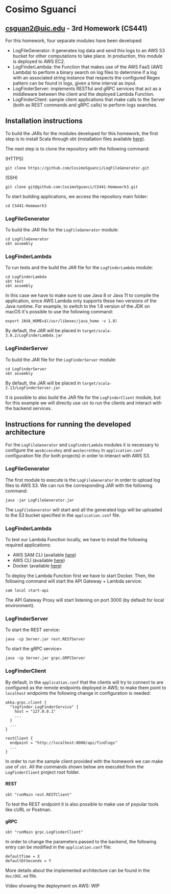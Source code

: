 # Cosimo Sguanci
## csguan2@uic.edu - 3rd Homework (CS441)

For this homework, four separate modules have been developed:
- LogFileGenerator: it generates log data and send this logs to an AWS S3 bucket for other computations to take place. In production, this module is deployed to AWS EC2.
- LogFinderLambda: the Function that makes use of the AWS FaaS (AWS Lambda) to perform a binary search on log files to determine if a log with an associated string instance that respects the configured Regex pattern can be found in logs, given a time interval as input.
- LogFinderServer: implements RESTful and gRPC services that act as a middleware between the client and the deployed Lambda Function.
- LogFinderClient: sample client applications that make calls to the Server (both as REST commands and gRPC calls) to perform logs searches.

## Installation instructions
To build the JARs for the modules developed for this homework, the first step is to install Scala through sbt (installation files available [here](https://www.scala-lang.org/download/scala3.html)).

The next step is to clone the repository with the following command:

(HTTPS)
```
git clone https://github.com/CosimoSguanci/LogFileGenerator.git
```

(SSH)
```
git clone git@github.com:CosimoSguanci/CS441-Homework3.git
```

To start building applications, we access the repository main folder:

```
cd CS441-Homework3
```

### LogFileGenerator
To build the JAR file for the `LogFileGenerator` module:

```
cd LogFileGenerator
sbt assembly
```

### LogFinderLambda
To run tests and the build the JAR file for the `LogFinderLambda` module:

```
cd LogFinderLambda
sbt test
sbt assembly
```

In this case we have to make sure to use Java 8 or Java 11 to compile the application, since AWS Lambda only supports these two versions of the Java runtime. 
For example, to switch to the 1.8 version of the JDK on macOS it's possible to use the following command:

```
export JAVA_HOME=$(/usr/libexec/java_home -v 1.8)
```

By default, the JAR will be placed in `target/scala-3.0.2/LogFinderLambda.jar`

### LogFinderServer
To build the JAR file for the `LogFinderServer` module:

```
cd LogFinderServer
sbt assembly
```

By default, the JAR will be placed in `target/scala-2.13/LogFinderServer.jar`

It is possible to also build the JAR file for the `LogFinderClient` module, but for this example we will directly use `sbt` to run the clients and interact with the backend services.

## Instructions for running the developed architecture

For the `LogFileGenerator` and `LogFinderLambda` modules it is necessary to configure the `awsAccessKey` and `awsSecretKey` in `application.conf` configuration file (for both projects) in order to interact with AWS S3.

### LogFileGenerator
The first module to execute is the `LogFileGenerator` in order to upload log files to AWS S3. We can run the corresponding JAR with the following command:

```
java -jar LogFileGenerator.jar
```

The `LogFileGenerator` will start and all the generated logs will be uploaded to the S3 bucket specified in the `application.conf` file.

### LogFinderLambda
To test our Lambda Function locally, we have to install the following required applications:
- AWS SAM CLI (available [here](https://docs.aws.amazon.com/serverless-application-model/latest/developerguide/serverless-sam-cli-install.html))
- AWS CLI (available [here](https://docs.aws.amazon.com/cli/latest/userguide/cli-chap-getting-started.html))
- Docker (available [here](https://docs.docker.com/get-docker/))

To deploy the Lambda Function first we have to start Docker. Then, the following command will start the API Gateway + Lambda service:

```
sam local start-api
```

The API Gateway Proxy will start listening on port 3000 (by default for local environment).

### LogFinderServer
To start the REST service:

```
java -cp Server.jar rest.RESTServer
```

To start the gRPC service>

```
java -cp Server.jar grpc.GRPCServer
```

### LogFinderClient

By default, in the `application.conf` that the clients will try to connect to are configured as the remote endpoints deployed in AWS; to make them point to `localhost` endpoints the following change in configuration is needed:

```
akka.grpc.client {
  "logfinder.LogFinderService" {
    host = "127.0.0.1"
    ...
  }
  ...
}  

restClient {
  endpoint = "http://localhost:8080/api/findlogs"
  ...
}  
```

In order to run the sample client provided with the homework we can make use of `sbt`. All the commands shown below are executed from the `LogFinderClient` project root folder.

#### REST
```
sbt "runMain rest.RESTClient"
```

To test the REST endpoint it is also possible to make use of popular tools like cURL or Postman.

#### gRPC
```
sbt "runMain grpc.LogFinderClient"
```

In order to change the parameters passed to the backend, the following entry can be modified in the `application.conf` file:

```
defaultTime = X 
defaultDtSeconds = Y
```

More details about the implemented architecture can be found in the `doc/DOC.md` file.

Video showing the deployment on AWS: WIP



